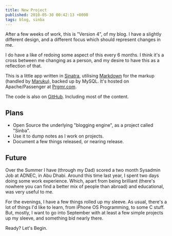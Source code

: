 ```yaml
---
title: New Project
published: 2010-05-30 00:42:13 +0000
tags: blog, sinba
---
```


After a few weeks of work, this is "Version 4", of my blog. I have a slightly different design, and a different focus which should represent changes in me.

I do have a like of redoing some aspect of this every 6 months. I think it's a cross between me changing as a person, and my desire to have this as a reflection of that.

This is a little app written in [Sinatra](http://www.sinatrarb.com/ "Sinatra"), utilising [Markdown](http://daringfireball.net/projects/markdown/ "Daring Fireball: Markdown") for the markup (handled by [Maruku](http://github.com/nex3/maruku "nex3's maruku at master - GitHub")), backed up by MySQL. It's hosted on Apache/Passenger at [Prgmr.com](http://prgmr.com/xen/ "Linux and NetBSD Xen VPS hosting.").

The code is also on [GitHub](http://github.com/nickcharlton/nickcharlton.net "nickcharlton's nickcharlton.net at master - GitHub"). Including most of the content.

## Plans

* Open Source the underlying "blogging engine", as a project called "Sinba".
* Use it to dump notes as I work on projects.
* Document a few things released, or nearing release.

## Future

Over the Summer I have (through my Dad) scored a two month Sysadmin Job at ADNEC, in Abu Dhabi. Around this time last year, I spent two days doing some work experience. Which, apart from being brilliant (there's nowhere you can find a better mix of people than abroad) and educational, was very useful to me. 

For the evenings, I have a few things rolled up my sleeve. As usual, there's a lot of things I'd like to learn, from iPhone OS Programming, to some C stuff. But, mostly, I want to go into September with at least a few simple projects up my sleeve, and something bid nearly there.

Ready? Let's Begin.

